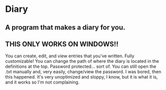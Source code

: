# Diary
A program that makes a diary for you.
--------------------------
THIS ONLY WORKS ON WINDOWS!!
--------------------------
You can create, edit, and view entries that you've written.
Fully customizable! You can change the path of where the diary is located in the definitions at the top.
Password protected... sort of. You can still open the .txt manually and, very easily, change/view the password.
I was bored, then this happened.
It's very unoptimized and sloppy, I know, but it is what it is, and it works so I'm not complaining.
